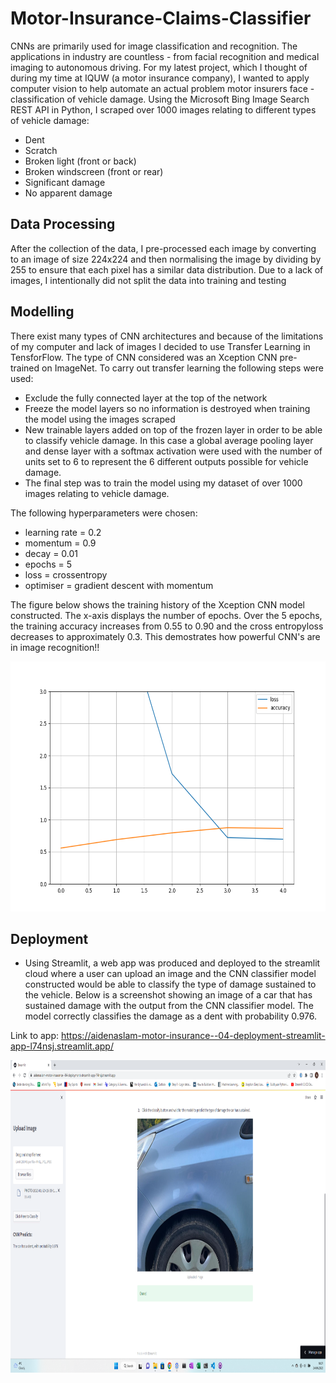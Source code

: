 # Motor-Insurance-Claims-Classifier

CNNs are primarily used for image classification and recognition. The applications in industry are countless - from facial recognition and medical imaging 
to autonomous driving. For my latest project, which I thought of during my time at IQUW (a motor insurance company), I wanted to apply computer vision 
to help automate an actual problem motor insurers face - classification of vehicle damage. Using the Microsoft Bing Image Search REST API in Python, 
I scraped over 1000 images relating to different types of vehicle damage:
  * Dent
  * Scratch
  * Broken light (front or back)
  * Broken windscreen (front or rear)
  * Significant damage
  * No apparent damage
  
 ## Data Processing
 
 After the collection of the data, I pre-processed each image by converting to an image of size 224x224 and then normalising the image by dividing by 255 
 to ensure that each pixel has a similar data distribution. Due to a lack of images, I intentionally did not split the data into training and testing
 
 ## Modelling
 
 There exist many types of CNN architectures and because of the limitations of my computer and lack of images I decided to use Transfer Learning in TensforFlow. 
 The type of CNN considered was an Xception CNN pre-trained on ImageNet. To carry out transfer learning the following steps were used:
  * Exclude the fully connected layer at the top of the network
  * Freeze the model layers so no information is destroyed when training the model using the images scraped
  * New trainable layers added on top of the frozen layer in order to be able to classify vehicle damage. In this case a global average pooling layer and
  dense layer with a softmax activation were used with the number of units set to 6 to represent the 6 different outputs possible for vehicle damage.
  * The final step was to train the model using my dataset of over 1000 images relating to vehicle damage.
  
  The following hyperparameters were chosen:
  * learning rate = 0.2
  * momentum = 0.9
  * decay = 0.01
  * epochs = 5
  * loss = crossentropy
  * optimiser = gradient descent with momentum
    
  The figure below shows the training history of the Xception CNN model constructed. The x-axis displays the number of epochs. Over the 5 epochs, the training accuracy 
  increases from 0.55 to 0.90 and the cross entropyloss decreases to approximately 0.3. This demostrates how powerful CNN's are in image recognition!!
  
  <img src="https://github.com/aidenaslam/Motor-Insurance-Claims-Classifier/blob/dev_aiden/model_training.png" width="600" height="400" />
  
  ## Deployment
  
  * Using Streamlit, a web app was produced and deployed to the streamlit cloud where a user can upload an image and the CNN classifier model constructed would be able to classify the type of damage sustained to the vehicle. Below is a screenshot showing an image of a car that has sustained damage with the output from the CNN classifier model. The model correctly classifies the damage as a dent with probability 0.976.
  
  Link to app: https://aidenaslam-motor-insurance--04-deployment-streamlit-app-l74nsj.streamlit.app/
    
  <img src="https://github.com/aidenaslam/Motor-Insurance-Claims-Classifier/blob/dev_aiden/Streamlit_app_screenshot.png" width="800" height="500" />
  
  
 
 
